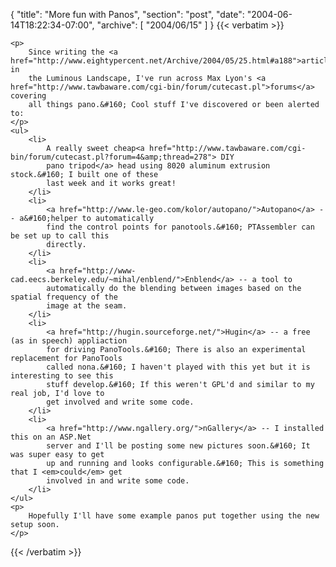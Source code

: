 {
  "title": "More fun with Panos",
  "section": "post",
  "date": "2004-06-14T18:22:34-07:00",
  "archive": [
    "2004/06/15"
  ]
}
{{< verbatim >}}

    <p>
        Since writing the <a href="http://www.eightypercent.net/Archive/2004/05/25.html#a188">article</a> in
        the Luminous Landscape, I've run across Max Lyon's <a href="http://www.tawbaware.com/cgi-bin/forum/cutecast.pl">forums</a> covering
        all things pano.&#160; Cool stuff I've discovered or been alerted to: 
    </p>
    <ul>
        <li>
            A really sweet cheap<a href="http://www.tawbaware.com/cgi-bin/forum/cutecast.pl?forum=4&amp;thread=278"> DIY
            pano tripod</a> head using 8020 aluminum extrusion stock.&#160; I built one of these
            last week and it works great! 
        </li>
        <li>
            <a href="http://www.le-geo.com/kolor/autopano/">Autopano</a> -- a&#160;helper to automatically
            find the control points for panotools.&#160; PTAssembler can be set up to call this
            directly. 
        </li>
        <li>
            <a href="http://www-cad.eecs.berkeley.edu/~mihal/enblend/">Enblend</a> -- a tool to
            automatically do the blending between images based on the spatial frequency of the
            image at the seam. 
        </li>
        <li>
            <a href="http://hugin.sourceforge.net/">Hugin</a> -- a free (as in speech) appliaction
            for driving PanoTools.&#160; There is also an experimental replacement for PanoTools
            called nona.&#160; I haven't played with this yet but it is interesting to see this
            stuff develop.&#160; If this weren't GPL'd and similar to my real job, I'd love to
            get involved and write some code. 
        </li>
        <li>
            <a href="http://www.ngallery.org/">nGallery</a> -- I installed this on an ASP.Net
            server and I'll be posting some new pictures soon.&#160; It was super easy to get
            up and running and looks configurable.&#160; This is something that I <em>could</em> get
            involved in and write some code. 
        </li>
    </ul>
    <p>
        Hopefully I'll have some example panos put together using the new setup soon. 
    </p>

{{< /verbatim >}}
